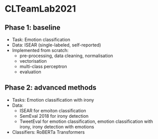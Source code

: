 # CLTeamLab2021

## Phase 1: baseline

+ Task: Emotion classification
+ Data: ISEAR (single-labeled, self-reported)
+ Implemented from scratch:
    + pre-processing, data cleaning, normalisation
    + vectorisation
    + multi-class perceptron
    + evaluation


## Phase 2: advanced methods

+ Tasks: Emotion classification with irony
+ Data: 
    + ISEAR for emoiton classification
    + SemEval 2018 for irony detection
    + TweetEval for emotion classification, emotion classification with irony, irony detection with emotions
+ Classifiers: RoBERTa Transformers 
